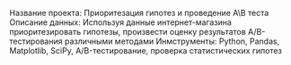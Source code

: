 Название проекта: Приоритезация гипотез и проведение А\В теста
Описание данных: Используя данные интернет-магазина приоритезировать гипотезы, произвести оценку результатов A/B-тестирования различными методами
Инмструменты: Python, Pandas, Matplotlib, SciPy, A/B-тестирование, проверка статистических гипотез
